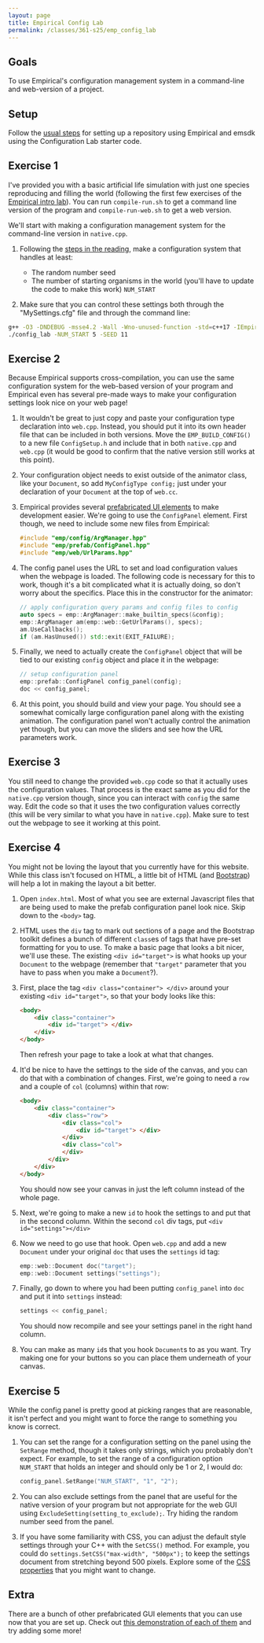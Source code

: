 ```yaml
---
layout: page
title: Empirical Config Lab
permalink: /classes/361-s25/emp_config_lab
---
```


## Goals
To use Empirical's configuration management system in a command-line and web-version of a project.

## Setup
Follow the [usual steps](gradient-lab) for setting up a repository using Empirical and emsdk using the Configuration Lab starter code.

## Exercise 1
I've provided you with a basic artificial life simulation with just one species reproducing and filling the world (following the first few exercises of the [Empirical intro lab](empirical_intro_lab)). You can run `compile-run.sh` to get a command line version of the program and `compile-run-web.sh` to get a web version.

We'll start with making a configuration management system for the command-line version in `native.cpp`.

1. Following the [steps in the reading](config_intro), make a configuration system that handles at least:
    * The random number seed
    * The number of starting organisms in the world (you'll have to update the code to make this work) `NUM_START`

2. Make sure that you can control these settings both through the "MySettings.cfg" file and through the command line:
```bash
g++ -O3 -DNDEBUG -msse4.2 -Wall -Wno-unused-function -std=c++17 -IEmpirical/include/ native.cpp -o config_lab
./config_lab -NUM_START 5 -SEED 11
```

## Exercise 2
Because Empirical supports cross-compilation, you can use the same configuration system for the web-based version of your program and Empirical even has several pre-made ways to make your configuration settings look nice on your web page!

1. It wouldn't be great to just copy and paste your configuration type declaration into `web.cpp`. Instead, you should put it into its own header file that can be included in both versions. Move the `EMP_BUILD_CONFIG()` to a new file `ConfigSetup.h` and include that in both `native.cpp` and `web.cpp` (it would be good to confirm that the native version still works at this point).

2. Your configuration object needs to exist outside of the animator class, like your `Document`, so add `MyConfigType config;` just under your declaration of your `Document` at the top of `web.cc`.

3. Empirical provides several [prefabricated UI elements](https://devosoft.github.io/empirical-prefab-demo/empirical-prefab-demo) to make development easier. We're going to use the `ConfigPanel` element. First though, we need to include some new files from Empirical:

    ```cpp
    #include "emp/config/ArgManager.hpp"
    #include "emp/prefab/ConfigPanel.hpp"
    #include "emp/web/UrlParams.hpp"
    ```

4. The config panel uses the URL to set and load configuration values when the webpage is loaded. The following code is necessary for this to work, though it's a bit complicated what it is actually doing, so don't worry about the specifics. Place this in the constructor for the animator:

    ```cpp
    // apply configuration query params and config files to config
    auto specs = emp::ArgManager::make_builtin_specs(&config);
    emp::ArgManager am(emp::web::GetUrlParams(), specs);
    am.UseCallbacks();
    if (am.HasUnused()) std::exit(EXIT_FAILURE);
    ```

5. Finally, we need to actually create the `ConfigPanel` object that will be tied to our existing `config` object and place it in the webpage:

    ```cpp
    // setup configuration panel
    emp::prefab::ConfigPanel config_panel(config);
    doc << config_panel;
    ```

6. At this point, you should build and view your page. You should see a somewhat comically large configuration panel along with the existing animation. The configuration panel won't actually control the animation yet though, but you can move the sliders and see how the URL parameters work.

## Exercise 3
You still need to change the provided `web.cpp` code so that it actually uses the configuration values. That process is the exact same as you did for the `native.cpp` version though, since you can interact with `config` the same way. Edit the code so that it uses the two configuration values correctly (this will be very similar to what you have in `native.cpp`). Make sure to test out the webpage to see it working at this point.

## Exercise 4
You might not be loving the layout that you currently have for this website. While this class isn't focused on HTML, a little bit of HTML (and [Bootstrap](https://getbootstrap.com/)) will help a lot in making the layout a bit better.

1. Open `index.html`. Most of what you see are external Javascript files that are being used to make the prefab configuration panel look nice. Skip down to the `<body>` tag.

2. HTML uses the `div` tag to mark out sections of a page and the Bootstrap toolkit defines a bunch of different `class`es of tags that have pre-set formatting for you to use. To make a basic page that looks a bit nicer, we'll use these. The existing `<div id="target">` is what hooks up your `Document` to the webpage (remember that `"target"` parameter that you have to pass when you make a `Document`?). 

3. First, place the tag `<div class="container"> </div>` around your existing `<div id="target">`, so that your body looks like this:

    ```html
    <body>
        <div class="container">
            <div id="target"> </div>
        </div>
    </body>
    ```

    Then refresh your page to take a look at what that changes.

4. It'd be nice to have the settings to the side of the canvas, and you can do that with a combination of changes. First, we're going to need a `row` and a couple of `col` (columns) within that row:

    ```html
    <body>
        <div class="container">
            <div class="row">
                <div class="col">
                    <div id="target"> </div>
                </div>
                <div class="col">
                </div>
            </div>
        </div>
    </body>
    ```

    You should now see your canvas in just the left column instead of the whole page.

5. Next, we're going to make a new `id` to hook the settings to and put that in the second column. Within the second `col` div tags, put `<div id="settings"></div>`

6. Now we need to go use that hook. Open `web.cpp` and add a new `Document` under your original `doc` that uses the `settings` id tag:

    ```cpp
    emp::web::Document doc("target");
    emp::web::Document settings("settings");
    ```

7. Finally, go down to where you had been putting `config_panel` into `doc` and put it into `settings` instead:

    ```cpp
    settings << config_panel;
    ```

    You should now recompile and see your settings panel in the right hand column.

8. You can make as many `id`s that you hook `Document`s to as you want. Try making one for your buttons so you can place them underneath of your canvas.

## Exercise 5
While the config panel is pretty good at picking ranges that are reasonable, it isn't perfect and you might want to force the range to something you know is correct.

1. You can set the range for a configuration setting on the panel using the `SetRange` method, though it takes only strings, which you probably don't expect. For example, to set the range of a configuration option `NUM_START` that holds an integer and should only be 1 or 2, I would do:

    ```cpp
    config_panel.SetRange("NUM_START", "1", "2");
    ```

2. You can also exclude settings from the panel that are useful for the native version of your program but not appropriate for the web GUI using `ExcludeSetting(setting_to_exclude);`. Try hiding the random number seed from the panel.

3. If you have some familiarity with CSS, you can adjust the default style settings through your C++ with the `SetCSS()` method. For example, you could do `settings.SetCSS("max-width", "500px");` to keep the settings document from stretching beyond 500 pixels. Explore some of the [CSS properties](https://www.w3schools.com/cssref/pr_dim_max-width.asp) that you might want to change.

## Extra
There are a bunch of other prefabricated GUI elements that you can use now that you are set up. Check out [this demonstration of each of them](https://devosoft.github.io/empirical-prefab-demo/empirical-prefab-demo) and try adding some more!